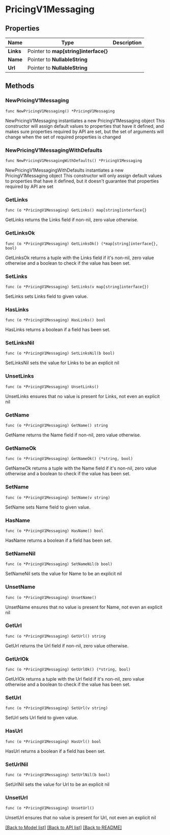 # PricingV1Messaging

## Properties

Name | Type | Description
------------ | ------------- | -------------
**Links** | Pointer to **map[string]interface{}** |  | [optional] 
**Name** | Pointer to **NullableString** |  | [optional] 
**Url** | Pointer to **NullableString** |  | [optional] 

## Methods

### NewPricingV1Messaging

`func NewPricingV1Messaging() *PricingV1Messaging`

NewPricingV1Messaging instantiates a new PricingV1Messaging object
This constructor will assign default values to properties that have it defined,
and makes sure properties required by API are set, but the set of arguments
will change when the set of required properties is changed

### NewPricingV1MessagingWithDefaults

`func NewPricingV1MessagingWithDefaults() *PricingV1Messaging`

NewPricingV1MessagingWithDefaults instantiates a new PricingV1Messaging object
This constructor will only assign default values to properties that have it defined,
but it doesn't guarantee that properties required by API are set

### GetLinks

`func (o *PricingV1Messaging) GetLinks() map[string]interface{}`

GetLinks returns the Links field if non-nil, zero value otherwise.

### GetLinksOk

`func (o *PricingV1Messaging) GetLinksOk() (*map[string]interface{}, bool)`

GetLinksOk returns a tuple with the Links field if it's non-nil, zero value otherwise
and a boolean to check if the value has been set.

### SetLinks

`func (o *PricingV1Messaging) SetLinks(v map[string]interface{})`

SetLinks sets Links field to given value.

### HasLinks

`func (o *PricingV1Messaging) HasLinks() bool`

HasLinks returns a boolean if a field has been set.

### SetLinksNil

`func (o *PricingV1Messaging) SetLinksNil(b bool)`

 SetLinksNil sets the value for Links to be an explicit nil

### UnsetLinks
`func (o *PricingV1Messaging) UnsetLinks()`

UnsetLinks ensures that no value is present for Links, not even an explicit nil
### GetName

`func (o *PricingV1Messaging) GetName() string`

GetName returns the Name field if non-nil, zero value otherwise.

### GetNameOk

`func (o *PricingV1Messaging) GetNameOk() (*string, bool)`

GetNameOk returns a tuple with the Name field if it's non-nil, zero value otherwise
and a boolean to check if the value has been set.

### SetName

`func (o *PricingV1Messaging) SetName(v string)`

SetName sets Name field to given value.

### HasName

`func (o *PricingV1Messaging) HasName() bool`

HasName returns a boolean if a field has been set.

### SetNameNil

`func (o *PricingV1Messaging) SetNameNil(b bool)`

 SetNameNil sets the value for Name to be an explicit nil

### UnsetName
`func (o *PricingV1Messaging) UnsetName()`

UnsetName ensures that no value is present for Name, not even an explicit nil
### GetUrl

`func (o *PricingV1Messaging) GetUrl() string`

GetUrl returns the Url field if non-nil, zero value otherwise.

### GetUrlOk

`func (o *PricingV1Messaging) GetUrlOk() (*string, bool)`

GetUrlOk returns a tuple with the Url field if it's non-nil, zero value otherwise
and a boolean to check if the value has been set.

### SetUrl

`func (o *PricingV1Messaging) SetUrl(v string)`

SetUrl sets Url field to given value.

### HasUrl

`func (o *PricingV1Messaging) HasUrl() bool`

HasUrl returns a boolean if a field has been set.

### SetUrlNil

`func (o *PricingV1Messaging) SetUrlNil(b bool)`

 SetUrlNil sets the value for Url to be an explicit nil

### UnsetUrl
`func (o *PricingV1Messaging) UnsetUrl()`

UnsetUrl ensures that no value is present for Url, not even an explicit nil

[[Back to Model list]](../README.md#documentation-for-models) [[Back to API list]](../README.md#documentation-for-api-endpoints) [[Back to README]](../README.md)


